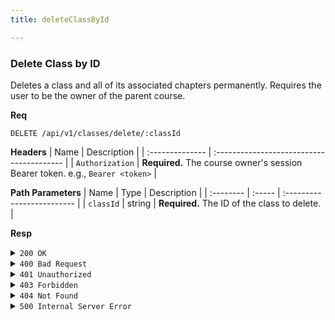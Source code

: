 ```yaml
---
title: deleteClassById

---
```


### Delete Class by ID

Deletes a class and all of its associated chapters permanently. Requires the user to be the owner of the parent course.

**Req**
```
DELETE /api/v1/classes/delete/:classId
```

**Headers**
| Name            | Description                               |
| :-------------- | :---------------------------------------- |
| `Authorization` | **Required.** The course owner's session Bearer token. e.g., `Bearer <token>` |

**Path Parameters**
| Name      | Type   | Description                |
| :-------- | :----- | :------------------------- |
| `classId` | string | **Required.** The ID of the class to delete. |

**Resp**
<details>
<summary><code>200 OK</code></summary>
```json
{ "code": 200, "message": "Delete class successfully", "data": null }
```
</details>

<details>
<summary><code>400 Bad Request</code></summary>
```json
{ "code": 400, "message": "Invalid class_id format", "data": null }
```
</details>

<details>
<summary><code>401 Unauthorized</code></summary>
```json
{ "code": 401, "message": "invalid or expired token", "data": null }
```
</details>

<details>
<summary><code>403 Forbidden</code></summary>
```json
{ "code": 403, "message": "You are not authorized to delete this class", "data": null }
```
</details>

<details>
<summary><code>404 Not Found</code></summary>
Possible `message` values:
* `"Class not found"`
* `"Associated course not found"`
```json
{ "code": 404, "message": "...", "data": null }
```
</details>

<details>
<summary><code>500 Internal Server Error</code></summary>
```json
{ "code": 500, "message": "Internal Server Error", "data": null }
```
</details>
